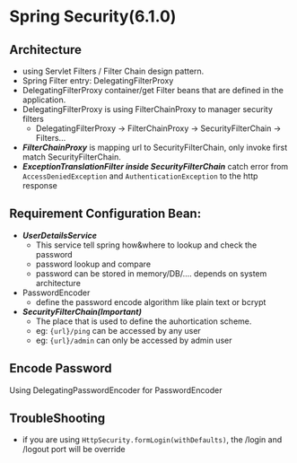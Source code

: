# Spring Security(6.1.0)

## Architecture
  - using Servlet Filters / Filter Chain design pattern.
  - Spring Filter entry: DelegatingFilterProxy
  - DelegatingFilterProxy container/get Filter beans that are defined in the application.
  - DelegatingFilterProxy is using FilterChainProxy to manager security filters
    - DelegatingFilterProxy -> FilterChainProxy -> SecurityFilterChain -> Filters...
  - ***FilterChainProxy*** is mapping url to SecurityFilterChain, only invoke first match SecurityFilterChain.
  - ***ExceptionTranslationFilter inside SecurityFilterChain*** catch error from ```AccessDeniedException``` and ```AuthenticationException``` to the http response

## Requirement Configuration Bean:
  - ***UserDetailsService***
      - This service tell spring how&where to lookup and check the password
      - password lookup and compare
      - password can be stored in memory/DB/.... depends on system architecture
  - PasswordEncoder
      - define the password encode algorithm like plain text or bcrypt
  - ***SecurityFilterChain(Important)***
      - The place that is used to define the auhortication scheme.
      - eg: ```{url}/ping``` can be accessed by any user
      - eg: ```{url}/admin``` can only be accessed by admin user


## Encode Password
Using DelegatingPasswordEncoder for PasswordEncoder

## TroubleShooting
  - if you are using ```HttpSecurity.formLogin(withDefaults)```, the /login and /logout port will be override